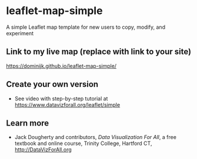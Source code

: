 # leaflet-map-simple
A simple Leaflet map template for new users to copy, modify, and experiment

## Link to my live map (replace with link to your site)

https://dominijk.github.io/leaflet-map-simple/

## Create your own version
- See video with step-by-step tutorial at https://www.datavizforall.org/leaflet/simple

## Learn more
- Jack Dougherty and contributors, *Data Visualization For All*, a free textbook and online course, Trinity College, Hartford CT, http://DataVizForAll.org
